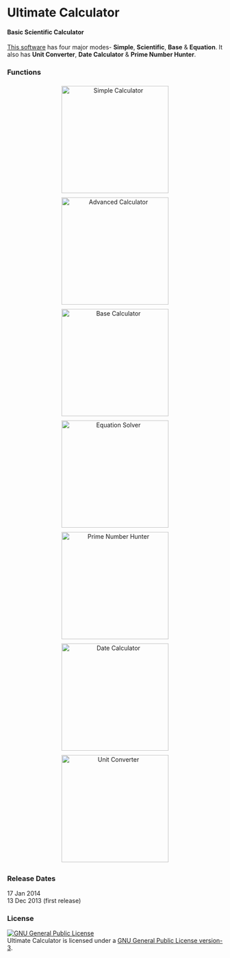 # Ultimate Calculator
#### Basic Scientific Calculator

[This software](http://minhaskamal.github.io/UltimateCalculator) has four major modes- **Simple**, **Scientific**, **Base** & **Equation**. It also has **Unit Converter**, **Date Calculator** & **Prime Number Hunter**.

### Functions
  <div align="center">
  <img title="Simple Calculator" src="https://cloud.githubusercontent.com/assets/5456665/12999507/40af666c-d17a-11e5-9a1e-fced9a7e602a.png" height="250" width=auto style="padding:5px">
  <img title="Advanced Calculator" src="https://cloud.githubusercontent.com/assets/5456665/12999505/40879e34-d17a-11e5-8f12-66467341a9e9.png" height="250" width=auto style="padding:5px">
  <img title="Base Calculator" src="https://cloud.githubusercontent.com/assets/5456665/12999508/418bccba-d17a-11e5-8c4b-c26f68a19f26.png" height="250" width=auto style="padding:5px">
  <img title="Equation Solver" src="https://cloud.githubusercontent.com/assets/5456665/12999506/40ad6d44-d17a-11e5-8215-54519cafcec1.png" height="250" width=auto style="padding:5px">
  <img title="Prime Number Hunter" src="https://cloud.githubusercontent.com/assets/5456665/16015285/cccb37d8-31b6-11e6-9955-03d1fc35eeb3.PNG" height="250" width=auto style="padding:5px">
  <img title="Date Calculator" src="https://cloud.githubusercontent.com/assets/5456665/16015284/cc9da138-31b6-11e6-9943-f0fba05521c3.PNG" height="250" width=auto style="padding:5px">
  <img title="Unit Converter" src="https://cloud.githubusercontent.com/assets/5456665/12999504/40870af0-d17a-11e5-986b-e9c09cbb4878.png" height="250" width=auto style="padding:5px">
  </div>

### Release Dates
17 Jan 2014<br/>
13 Dec 2013 (first release)

### License
<a rel="license" href="http://www.gnu.org/licenses/gpl.html"><img alt="GNU General Public License" style="border-width:0" src="http://www.gnu.org/graphics/gplv3-88x31.png" /></a><br/>Ultimate Calculator is licensed under a <a rel="license" href="http://www.gnu.org/licenses/gpl.html">GNU General Public License version-3</a>.
